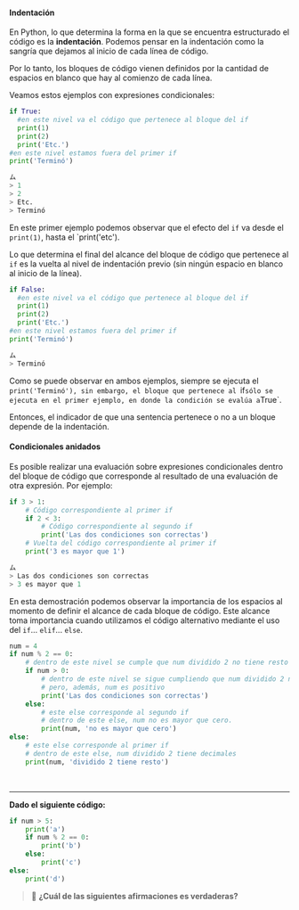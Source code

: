 #### Indentación

En Python, lo que determina la forma en la que se encuentra estructurado el código es la **indentación**. Podemos pensar en la indentación como la sangría que dejamos al inicio de cada línea de código.

Por lo tanto, los bloques de código vienen definidos por la cantidad de espacios en blanco que hay al comienzo de cada línea.

Veamos estos ejemplos con expresiones condicionales: 

  ``` python
if True:
    #en este nivel va el código que pertenece al bloque del if
    print(1)
    print(2)
    print('Etc.')
#en este nivel estamos fuera del primer if
print('Terminó')

ム
> 1
> 2
> Etc.
> Terminó
  ```

En este primer ejemplo podemos observar que el efecto del `if` va desde el `print(1)`, hasta el `print('etc').

Lo que determina el final del alcance del bloque de código que pertenece al `if` es la vuelta al nivel de indentación previo (sin ningún espacio en blanco al inicio de la línea).

  ``` python
if False:
    #en este nivel va el código que pertenece al bloque del if
    print(1)
    print(2)
    print('Etc.')
#en este nivel estamos fuera del primer if
print('Terminó')

ム
> Terminó
  ```
Como se puede observar en ambos ejemplos, siempre se ejecuta el `print('Terminó'), sin embargo, el bloque que pertenece al `if` sólo se ejecuta en el primer ejemplo, en donde la condición se evalúa a `True`.

Entonces, el indicador de que una sentencia pertenece o no a un bloque depende de la indentación.

#### Condicionales anidados

Es posible realizar una evaluación sobre expresiones condicionales dentro del bloque de código que corresponde al resultado de una evaluación de otra expresión. Por ejemplo:


``` python
if 3 > 1:
    # Código correspondiente al primer if
    if 2 < 3:
        # Código correspondiente al segundo if
        print('Las dos condiciones son correctas')
    # Vuelta del código correspondiente al primer if
    print('3 es mayor que 1')

ム
> Las dos condiciones son correctas
> 3 es mayor que 1
```

En esta demostración podemos observar la importancia de los espacios al momento de definir el alcance de cada bloque de código. Este alcance toma importancia cuando utilizamos el código alternativo mediante el uso del `if`... `elif`... `else`.  

``` python
num = 4
if num % 2 == 0:
    # dentro de este nivel se cumple que num dividido 2 no tiene resto
    if num > 0:
        # dentro de este nivel se sigue cumpliendo que num dividido 2 no tiene resto
        # pero, además, num es positivo
        print('Las dos condiciones son correctas')
    else:
        # este else corresponde al segundo if
        # dentro de este else, num no es mayor que cero.
        print(num, 'no es mayor que cero')
else:
    # este else corresponde al primer if
    # dentro de este else, num dividido 2 tiene decimales
    print(num, 'dividido 2 tiene resto')
```
<br>

***
**Dado el siguiente código:**

``` python
if num > 5:
    print('a')
    if num % 2 == 0:
        print('b')
    else:
        print('c')
else:
    print('d')
```
> :memo: **¿Cuál de las siguientes afirmaciones es verdaderas?**